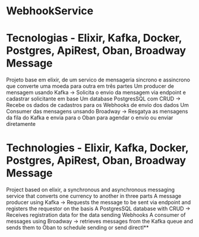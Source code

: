 # WebhookService

# Tecnologias - Elixir, Kafka, Docker, Postgres, ApiRest, Oban, Broadway Message
Projeto base em elixir, de um servico de mensageria sincrono e assincrono que converte uma moeda para outra em três partes
Um producer de mensagem usando Kafka -> Solicita o envio da mensagem via endpoint e cadastrar solicitante em base
Um database PostgresSQL com CRUD -> Recebe os dados de cadastros para os Webhooks de envio dos dados
Um Consumer das mensagens unsando Broadway -> Resgatya as mensagens da fila do Kafka e envia para o Oban para agendar o envio ou enviar diretamente

# Technologies - Elixir, Kafka, Docker, Postgres, ApiRest, Oban, Broadway Message
Project based on elixir, a synchronous and asynchronous messaging service that converts one currency to another in three parts
A message producer using Kafka -> Requests the message to be sent via endpoint and registers the requestor on the basis
A PostgresSQL database with CRUD -> Receives registration data for the data sending Webhooks
A consumer of messages using Broadway -> retrieves messages from the Kafka queue and sends them to Oban to schedule sending or send directl**

